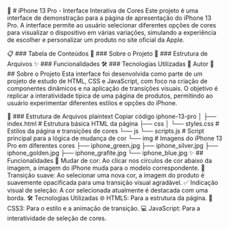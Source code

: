 📱 # iPhone 13 Pro - Interface Interativa de Cores
Este projeto é uma interface de demonstração para a página de apresentação do iPhone 13 Pro. A interface permite ao usuário selecionar diferentes opções de cores para visualizar o dispositivo em várias variações, simulando a experiência de escolher e personalizar um produto no site oficial da Apple.

📋 ### Tabela de Conteúdos
📖 ### Sobre o Projeto
📁 ### Estrutura de Arquivos
✨ ### Funcionalidades
🛠 ### Tecnologias Utilizadas
👤 Autor
📖 ## Sobre o Projeto
Esta interface foi desenvolvida como parte de um projeto de estudo de HTML, CSS e JavaScript, com foco na criação de componentes dinâmicos e na aplicação de transições visuais. O objetivo é replicar a interatividade típica de uma página de produtos, permitindo ao usuário experimentar diferentes estilos e opções do iPhone.

📁 ### Estrutura de Arquivos
plaintext
Copiar código
iphone-13-pro
│
├── index.html              # Estrutura básica HTML da página
├── css
│   └── styles.css          # Estilos da página e transições de cores
└── js
    └── scripts.js          # Script principal para a lógica de mudança de cor
└── img                     # Imagens do iPhone 13 Pro em diferentes cores
    ├── iphone_green.jpg
    ├── iphone_silver.jpg
    ├── iphone_golden.jpg
    ├── iphone_grafite.jpg
    └── iphone_blue.jpg
✨ ## Funcionalidades
🎨 Mudar de cor: Ao clicar nos círculos de cor abaixo da imagem, a imagem do iPhone muda para o modelo correspondente.
🔄 Transição suave: Ao selecionar uma nova cor, a imagem do produto é suavemente opacificada para uma transição visual agradável.
✅ Indicação visual de seleção: A cor selecionada atualmente é destacada com uma borda.
🛠 Tecnologias Utilizadas
🌐 HTML5: Para a estrutura da página.
🎨 CSS3: Para o estilo e a animação de transição.
💻 JavaScript: Para a interatividade de seleção de cores.
